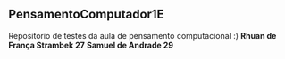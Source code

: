 ## PensamentoComputador1E
Repositorio de testes da aula de pensamento computacional :)
**Rhuan de França Strambek 27** **Samuel de Andrade 29**
